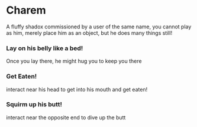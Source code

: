 # Charem

A fluffy shadox commissioned by a user of the same name, you cannot play as him, merely place him as an object, but he does many things still!

### Lay on his belly like a bed!

Once you lay there, he might hug you to keep you there

### Get Eaten!

interact near his head to get into his mouth and get eaten!

### Squirm up his butt!

interact near the opposite end to dive up the butt
